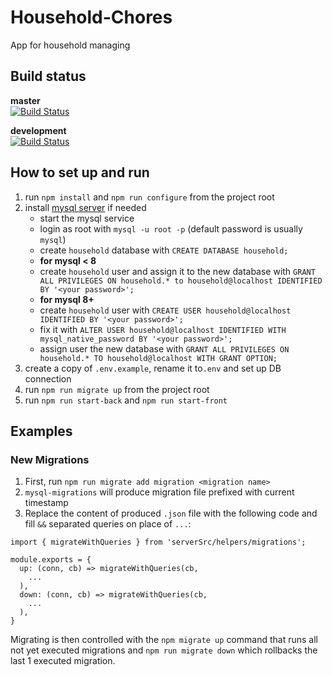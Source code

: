 # Household-Chores
App for household managing


## Build status
**master** \
[![Build Status](https://dev.azure.com/filiphorkycz/Household-Chores/_apis/build/status/Fezzzi.Household-Chores?branchName=master)](https://dev.azure.com/filiphorkycz/Household-Chores/_build/latest?definitionId=1&branchName=master)

**development** \
[![Build Status](https://dev.azure.com/filiphorkycz/Household-Chores/_apis/build/status/Fezzzi.Household-Chores?branchName=development)](https://dev.azure.com/filiphorkycz/Household-Chores/_build/latest?definitionId=1&branchName=development)


## How to set up and run
1. run `npm install` and `npm run configure` from the project root
2. install [mysql server](https://dev.mysql.com/downloads/installer/) if needed
    - start the mysql service
    - login as root with `mysql -u root -p` (default password is usually `mysql`)
    - create `household` database with `CREATE DATABASE household;`
    - **for mysql < 8**
    - create `household` user and assign it to the new database with `GRANT ALL PRIVILEGES ON household.* to household@localhost IDENTIFIED BY '<your password>';`
    - **for mysql 8+**
    - create `household` user with `CREATE USER household@localhost IDENTIFIED BY '<your password>';`
    - fix it with `ALTER USER household@localhost IDENTIFIED WITH mysql_native_password BY '<your password>';`
    - assign user the new database with `GRANT ALL PRIVILEGES ON household.* TO household@localhost WITH GRANT OPTION;`
3. create a copy of `.env.example`, rename it to`.env` and set up DB connection
5. run `npm run migrate up` from the project root
6. run `npm run start-back` and `npm run start-front`


## Examples
### New Migrations
 1. First, run `npm run migrate add migration <migration name>`
 2. `mysql-migrations` will produce migration file prefixed with current timestamp
 3. Replace the content of produced `.json` file with the following code and fill `&&` separated queries on place of `...`:
```
import { migrateWithQueries } from 'serverSrc/helpers/migrations';

module.exports = {
  up: (conn, cb) => migrateWithQueries(cb,
    ...
  ),
  down: (conn, cb) => migrateWithQueries(cb,
    ...
  ),
}

```

Migrating is then controlled with the `npm migrate up` command that runs all not yet executed migrations and `npm run migrate down` which rollbacks the last 1 executed migration.
